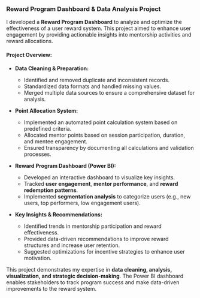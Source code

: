 ### **Reward Program Dashboard & Data Analysis Project**  

I developed a **Reward Program Dashboard** to analyze and optimize the effectiveness of a user reward system. This project aimed to enhance user engagement by providing actionable insights into mentorship activities and reward allocations.  

#### **Project Overview:**  
- **Data Cleaning & Preparation:**  
  - Identified and removed duplicate and inconsistent records.  
  - Standardized data formats and handled missing values.  
  - Merged multiple data sources to ensure a comprehensive dataset for analysis.  

- **Point Allocation System:**  
  - Implemented an automated point calculation system based on predefined criteria.  
  - Allocated mentor points based on session participation, duration, and mentee engagement.  
  - Ensured transparency by documenting all calculations and validation processes.  

- **Reward Program Dashboard (Power BI):**  
  - Developed an interactive dashboard to visualize key insights.  
  - Tracked **user engagement**, **mentor performance**, and **reward redemption patterns**.  
  - Implemented **segmentation analysis** to categorize users (e.g., new users, top performers, low engagement users).  

- **Key Insights & Recommendations:**  
  - Identified trends in mentorship participation and reward effectiveness.  
  - Provided data-driven recommendations to improve reward structures and increase user retention.  
  - Suggested optimizations for incentive strategies to enhance user motivation.  

This project demonstrates my expertise in **data cleaning, analysis, visualization, and strategic decision-making**. The Power BI dashboard enables stakeholders to track program success and make data-driven improvements to the reward system. 

